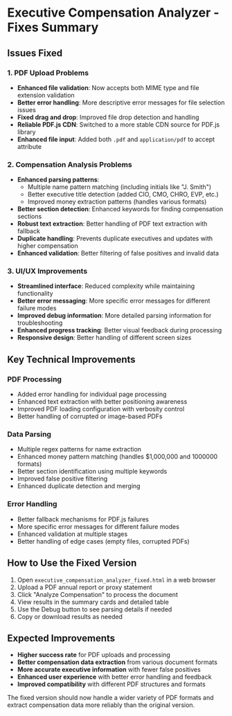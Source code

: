 # Executive Compensation Analyzer - Fixes Summary

## Issues Fixed

### 1. PDF Upload Problems
- **Enhanced file validation**: Now accepts both MIME type and file extension validation
- **Better error handling**: More descriptive error messages for file selection issues
- **Fixed drag and drop**: Improved file drop detection and handling
- **Reliable PDF.js CDN**: Switched to a more stable CDN source for PDF.js library
- **Enhanced file input**: Added both `.pdf` and `application/pdf` to accept attribute

### 2. Compensation Analysis Problems
- **Enhanced parsing patterns**: 
  - Multiple name pattern matching (including initials like "J. Smith")
  - Better executive title detection (added CIO, CMO, CHRO, EVP, etc.)
  - Improved money extraction patterns (handles various formats)
- **Better section detection**: Enhanced keywords for finding compensation sections
- **Robust text extraction**: Better handling of PDF text extraction with fallback
- **Duplicate handling**: Prevents duplicate executives and updates with higher compensation
- **Enhanced validation**: Better filtering of false positives and invalid data

### 3. UI/UX Improvements
- **Streamlined interface**: Reduced complexity while maintaining functionality
- **Better error messaging**: More specific error messages for different failure modes
- **Improved debug information**: More detailed parsing information for troubleshooting
- **Enhanced progress tracking**: Better visual feedback during processing
- **Responsive design**: Better handling of different screen sizes

## Key Technical Improvements

### PDF Processing
- Added error handling for individual page processing
- Enhanced text extraction with better positioning awareness
- Improved PDF loading configuration with verbosity control
- Better handling of corrupted or image-based PDFs

### Data Parsing
- Multiple regex patterns for name extraction
- Enhanced money pattern matching (handles $1,000,000 and 1000000 formats)
- Better section identification using multiple keywords
- Improved false positive filtering
- Enhanced duplicate detection and merging

### Error Handling
- Better fallback mechanisms for PDF.js failures
- More specific error messages for different failure modes
- Enhanced validation at multiple stages
- Better handling of edge cases (empty files, corrupted PDFs)

## How to Use the Fixed Version

1. Open `executive_compensation_analyzer_fixed.html` in a web browser
2. Upload a PDF annual report or proxy statement
3. Click "Analyze Compensation" to process the document
4. View results in the summary cards and detailed table
5. Use the Debug button to see parsing details if needed
6. Copy or download results as needed

## Expected Improvements

- **Higher success rate** for PDF uploads and processing
- **Better compensation data extraction** from various document formats
- **More accurate executive information** with fewer false positives
- **Enhanced user experience** with better error handling and feedback
- **Improved compatibility** with different PDF structures and formats

The fixed version should now handle a wider variety of PDF formats and extract compensation data more reliably than the original version.